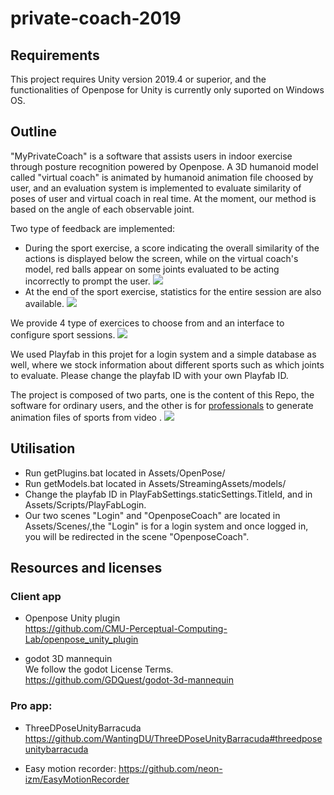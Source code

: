 # private-coach-2019

## Requirements
This project requires Unity version 2019.4 or superior, and the functionalities of Openpose for Unity is currently only suported on Windows OS.

## Outline
"MyPrivateCoach" is a software that assists users in indoor exercise through posture recognition powered by Openpose. A 3D humanoid model called "virtual coach"
is animated by humanoid animation file choosed by user, and an evaluation system is implemented to evaluate similarity of poses of user and virtual coach in real time. At the moment, our method is based on the angle of each observable joint. 

Two type of feedback are implemented: 
- During the sport exercise, a score indicating the overall similarity of the actions is displayed below the screen, while on the virtual coach's model, red balls appear on some joints evaluated to be acting incorrectly to prompt the user.
![](https://github.com/WantingDU/private-coach-2019/raw/main/Assets/Media/notification.png)
- At the end of the sport exercise, statistics for the entire session are also available.
![](https://github.com/WantingDU/private-coach-2019/raw/main/Assets/Media/statistic.png)

We provide 4 type of exercices to choose from and an interface to configure sport sessions.
![](https://github.com/WantingDU/private-coach-2019/raw/main/Assets/Media/interface.PNG)

We used Playfab in this projet for a login system and a simple database as well, where we stock information about different sports such as which joints to evaluate.
Please change the playfab ID with your own Playfab ID.

The project is composed of two parts, one is the content of this Repo, the software for ordinary users, and the other is for [professionals](https://github.com/WantingDU/ThreeDPoseUnityBarracuda) to generate animation files of sports from video .
![](https://github.com/WantingDU/private-coach-2019/raw/main/Assets/Media/Tech_diagram.png)
 
## Utilisation
- Run getPlugins.bat located in Assets/OpenPose/
- Run getModels.bat located in Assets/StreamingAssets/models/
- Change the playfab ID in PlayFabSettings.staticSettings.TitleId, and in Assets/Scripts/PlayFabLogin.
- Our two scenes "Login" and "OpenposeCoach" are located in Assets/Scenes/,the "Login" is for a login system and once logged in, you will be redirected in the scene "OpenposeCoach".

## Resources and licenses
### Client app
- Openpose Unity plugin</br>
https://github.com/CMU-Perceptual-Computing-Lab/openpose_unity_plugin

- godot 3D mannequin </br>
We follow the godot License Terms.</br>
https://github.com/GDQuest/godot-3d-mannequin </br>

### Pro app:
- ThreeDPoseUnityBarracuda
https://github.com/WantingDU/ThreeDPoseUnityBarracuda#threedposeunitybarracuda

- Easy motion recorder:
https://github.com/neon-izm/EasyMotionRecorder

